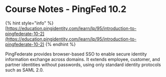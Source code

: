 # Course Notes - PingFed 10.2

{% hint style="info" %}
[https://education.pingidentity.com/learn/lp/95/introduction-to-pingfederate-10-2](https://education.pingidentity.com/learn/lp/95/introduction-to-pingfederate-10-2)
{% endhint %}

PingFederate provides browser-based SSO to enable secure identity information exchange across domains. It extends employee, customer, and partner identities without passwords, using only standard identity protocols such as SAML 2.0.



